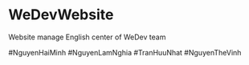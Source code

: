 # WeDevWebsite
Website manage English center of WeDev team 

#NguyenHaiMinh
#NguyenLamNghia
#TranHuuNhat
#NguyenTheVinh
